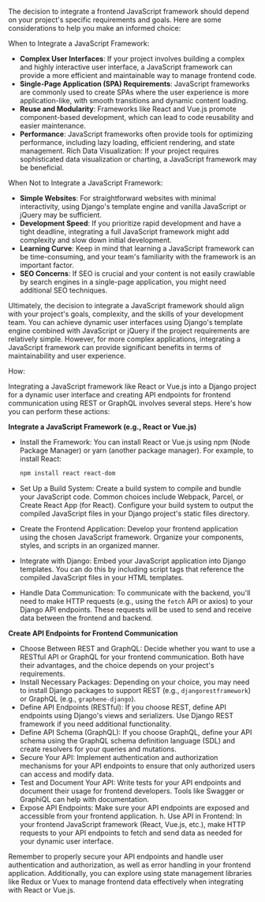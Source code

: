 The decision to integrate a frontend JavaScript framework should depend on your project's specific requirements and goals. Here are some considerations to help you make an informed choice:

When to Integrate a JavaScript Framework:

- **Complex User Interfaces**: If your project involves building a complex and highly interactive user interface, a JavaScript framework can provide a more efficient and maintainable way to manage frontend code.
- **Single-Page Application (SPA) Requirements**: JavaScript frameworks are commonly used to create SPAs where the user experience is more application-like, with smooth transitions and dynamic content loading.
- **Reuse and Modularity**: Frameworks like React and Vue.js promote component-based development, which can lead to code reusability and easier maintenance.
- **Performance**: JavaScript frameworks often provide tools for optimizing performance, including lazy loading, efficient rendering, and state management.
Rich Data Visualization: If your project requires sophisticated data visualization or charting, a JavaScript framework may be beneficial.

When Not to Integrate a JavaScript Framework:

- **Simple Websites**: For straightforward websites with minimal interactivity, using Django's template engine and vanilla JavaScript or jQuery may be sufficient.
- **Development Speed**: If you prioritize rapid development and have a tight deadline, integrating a full JavaScript framework might add complexity and slow down initial development.
- **Learning Curve**: Keep in mind that learning a JavaScript framework can be time-consuming, and your team's familiarity with the framework is an important factor.
- **SEO Concerns**: If SEO is crucial and your content is not easily crawlable by search engines in a single-page application, you might need additional SEO techniques.

Ultimately, the decision to integrate a JavaScript framework should align with your project's goals, complexity, and the skills of your development team. You can achieve dynamic user interfaces using Django's template engine combined with JavaScript or jQuery if the project requirements are relatively simple. However, for more complex applications, integrating a JavaScript framework can provide significant benefits in terms of maintainability and user experience.

How: 

Integrating a JavaScript framework like React or Vue.js into a Django project for a dynamic user interface and creating API endpoints for frontend communication using REST or GraphQL involves several steps. Here's how you can perform these actions:

**Integrate a JavaScript Framework (e.g., React or Vue.js)**

- Install the Framework: You can install React or Vue.js using npm (Node Package Manager) or yarn (another package manager). For example, to install React:

  ```bash
  npm install react react-dom
  ```

- Set Up a Build System: Create a build system to compile and bundle your JavaScript code. Common choices include Webpack, Parcel, or Create React App (for React). Configure your build system to output the compiled JavaScript files in your Django project's static files directory.

- Create the Frontend Application: Develop your frontend application using the chosen JavaScript framework. Organize your components, styles, and scripts in an organized manner.

- Integrate with Django: Embed your JavaScript application into Django templates. You can do this by including script tags that reference the compiled JavaScript files in your HTML templates.

- Handle Data Communication: To communicate with the backend, you'll need to make HTTP requests (e.g., using the `fetch` API or axios) to your Django API endpoints. These requests will be used to send and receive data between the frontend and backend.

**Create API Endpoints for Frontend Communication**

- Choose Between REST and GraphQL: Decide whether you want to use a RESTful API or GraphQL for your frontend communication. Both have their advantages, and the choice depends on your project's requirements.
- Install Necessary Packages: Depending on your choice, you may need to install Django packages to support REST (e.g., `djangorestframework`) or GraphQL (e.g., `graphene-django`).
- Define API Endpoints (RESTful): If you choose REST, define API endpoints using Django's views and serializers. Use Django REST framework if you need additional functionality.
- Define API Schema (GraphQL): If you choose GraphQL, define your API schema using the GraphQL schema definition language (SDL) and create resolvers for your queries and mutations.
- Secure Your API: Implement authentication and authorization mechanisms for your API endpoints to ensure that only authorized users can access and modify data.
- Test and Document Your API: Write tests for your API endpoints and document their usage for frontend developers. Tools like Swagger or GraphiQL can help with documentation.
- Expose API Endpoints: Make sure your API endpoints are exposed and accessible from your frontend application.
h. Use API in Frontend: In your frontend JavaScript framework (React, Vue.js, etc.), make HTTP requests to your API endpoints to fetch and send data as needed for your dynamic user interface.

Remember to properly secure your API endpoints and handle user authentication and authorization, as well as error handling in your frontend application. Additionally, you can explore using state management libraries like Redux or Vuex to manage frontend data effectively when integrating with React or Vue.js.
